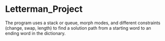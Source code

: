 # Letterman_Project
The program uses a stack or queue, morph modes, and different constraints (change, swap, length) to find a solution path from a starting word to an ending word in the dictionary.
